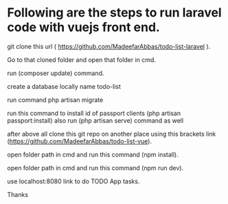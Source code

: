 # Following are the steps to run laravel code with vuejs front end.

git clone this url ( https://github.com/MadeefarAbbas/todo-list-laravel ).

Go to that cloned folder and open that folder in cmd.

run (composer update) command.

create a database locally name todo-list

run command php artisan migrate

run this command to install id of passport clients (php artisan passport:install) also run (php artisan serve) command as well

after above all clone this git repo on another place using this brackets link (https://github.com/MadeefarAbbas/todo-list-vue).

open folder path in cmd and run this command (npm install).

open folder path in cmd and run this command (npm run dev).

use localhost:8080 link to do TODO App tasks.

Thanks
